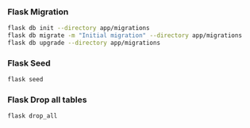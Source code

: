 ### Flask Migration
```bash
flask db init --directory app/migrations
flask db migrate -m "Initial migration" --directory app/migrations
flask db upgrade --directory app/migrations
```

### Flask Seed
```bash
flask seed
```

### Flask Drop all tables
```bash
flask drop_all
```


